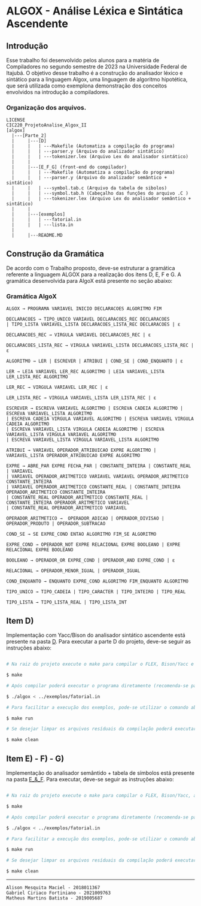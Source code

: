 # ALGOX - Análise Léxica e Sintática Ascendente
## Introdução
Esse trabalho foi desenvolvido pelos alunos para a matéria de Compiladores no  segundo semestre de 2023 na Universidade Federal de Itajubá.
O objetivo desse trabalho é a construção do analisador léxico e sintático para a linguagem Algox, uma linguagem de algoritmo hipotética, que será utilizada como exemplona demonstração dos conceitos envolvidos na introdução a compiladores.
### Organização dos arquivos.
    LICENSE
    CIC220_ProjetoAnalise_Algox_II
    [algox]
      |---[Parte_2]
      |     |---[D]
      |     |   | ---Makefile (Automatiza a compilação do programa)
      |     |   | ---parser.y (Arquivo do analizador sintático)
      |     |   | ---tokenizer.lex (Arquivo Lex do analisador sintático)
      |     |
      |     |---[E_F_G] (front-end do compilador)
      |     |   | ---Makefile (Automatiza a compilação do programa)
      |     |   | ---parser.y (Arquivo do analizador semântico + sintático)
      |     |   | ---symbol.tab.c (Arquivo da tabela de sibolos)
      |     |   | ---symbol.tab.h (Cabeçalho das funções do arquivo .C )
      |     |   | ---tokenizer.lex (Arquivo Lex do analisador semântico + sintático)
      |     |
      |     |---[exemplos]
      |     |   | ---fatorial.in
      |     |   | ---lista.in
      |
      |     |---README.MD
   
      
## Construção da Gramática
De acordo com o Trabalho proposto, deve-se estruturar  a gramática referente a linguagem ALGOX para a realização dos itens D, E, F e G. A gramática desenvolvida para AlgoX está presente no seção abaixo:
### Gramática AlgoX
    ALGOX → PROGRAMA VARIAVEL INICIO DECLARACOES ALGORITMO FIM

    DECLARACOES → TIPO_UNICO VARIAVEL DECLARACOES_REC DECLARACOES 
    | TIPO_LISTA VARIAVEL_LISTA DECLARACOES_LISTA_REC DECLARACOES | ε

    DECLARACOES_REC → VIRGULA VARIAVEL DECLARACOES_REC | ε

    DECLARACOES_LISTA_REC → VIRGULA VARIAVEL_LISTA DECLARACOES_LISTA_REC | ε

    ALGORITMO → LER | ESCREVER | ATRIBUI | COND_SE | COND_ENQUANTO | ε

    LER → LEIA VARIAVEL LER_REC ALGORITMO | LEIA VARIAVEL_LISTA LER_LISTA_REC ALGORITMO
    
    LER_REC → VIRGULA VARIAVEL LER_REC | ε

    LER_LISTA_REC → VIRGULA VARIAVEL_LISTA LER_LISTA_REC | ε
    
    ESCREVER → ESCREVA VARIAVEL ALGORITMO | ESCREVA CADEIA ALGORITMO | ESCREVA VARIAVEL_LISTA ALGORITMO 
    | ESCREVA CADEIA VIRGULA VARIAVEL ALGORITMO | ESCREVA VARIAVEL VIRGULA CADEIA ALGORITMO 
    | ESCREVA VARIAVEL_LISTA VIRGULA CADEIA ALGORITMO | ESCREVA VARIAVEL_LISTA VIRGULA VARIAVEL ALGORITMO 
    | ESCREVA VARIAVEL_LISTA VIRGULA VARIAVEL_LISTA ALGORITMO

    ATRIBUI → VARIAVEL OPERADOR_ATRIBUICAO EXPRE ALGORITMO | VARIAVEL_LISTA OPERADOR_ATRIBUICAO EXPRE ALGORITMO
    
    EXPRE → ABRE_PAR EXPRE FECHA_PAR | CONSTANTE_INTEIRA | CONSTANTE_REAL | VARIAVEL 
    | VARIAVEL OPERADOR_ARITMETICO VARIAVEL VARIAVEL OPERADOR_ARITMETICO CONSTANTE_INTEIRA 
    | VARIAVEL OPERADOR_ARITMETICO CONSTANTE_REAL | CONSTANTE_INTEIRA OPERADOR_ARITMETICO CONSTANTE_INTEIRA 
    | CONSTANTE_REAL OPERADOR_ARITMETICO CONSTANTE_REAL | CONSTANTE_INTEIRA OPERADOR_ARITMETICO VARIAVEL 
    | CONSTANTE_REAL OPERADOR_ARITMETICO VARIAVEL

    OPERADOR_ARITMETICO →  OPERADOR_ADICAO | OPERADOR_DIVISAO | OPERADOR_PRODUTO | OPERADOR_SUBTRACAO

    COND_SE → SE EXPRE_COND ENTAO ALGORITMO FIM_SE ALGORITMO

    EXPRE_COND → OPERADOR_NOT EXPRE RELACIONAL EXPRE BOOLEANO | EXPRE RELACIONAL EXPRE BOOLEANO

    BOOLEANO → OPERADOR_OR EXPRE_COND | OPERADOR_AND EXPRE_COND | ε

    RELACIONAL → OPERADOR_MENOR_IGUAL | OPERADOR_IGUAL

    COND_ENQUANTO → ENQUANTO EXPRE_COND ALGORITMO FIM_ENQUANTO ALGORITMO

    TIPO_UNICO → TIPO_CADEIA | TIPO_CARACTER | TIPO_INTEIRO | TIPO_REAL

    TIPO_LISTA → TIPO_LISTA_REAL | TIPO_LISTA_INT

## Item D)
Implementação com Yacc/Bison do analisador sintático ascendente está presente na pasta [D](/algox/Parte_2/D/). Para executar a parte D do projeto, deve-se seguir as instruções abaixo:

```bash

# Na raiz do projeto execute o make para compilar o FLEX, Bison/Yacc e o programa com GCC

$ make

# Após compilar poderá executar o programa diretamente (recomenda-se passar o caminho do arquivo do programa exemplo)

$ ./algox < ../exemplos/fatorial.in

# Para facilitar a execução dos exemplos, pode-se utilizar o comando abaixo

$ make run

# Se desejar limpar os arquivos resíduais da compilação poderá executar

$ make clean

```

## Item E) - F) - G)
Implementação do analisador semântido + tabela de símbolos está presente na pasta [E_&_F](/algox/Parte_2/E_F_G). Para executar, deve-se seguir as instruções abaixo:

```bash

# Na raiz do projeto execute o make para compilar o FLEX, Bison/Yacc, a tabela de simbolos e o programa com GCC

$ make

# Após compilar poderá executar o programa diretamente (recomenda-se passar o caminho do arquivo do programa exemplo)

$ ./algox < ../exemplos/fatorial.in

# Para facilitar a execução dos exemplos, pode-se utilizar o comando abaixo

$ make run

# Se desejar limpar os arquivos resíduais da compilação poderá executar

$ make clean

```


***
    Alison Mesquita Maciel - 2018011367
    Gabriel Ciriaco Fortiniano - 2021009763
    Matheus Martins Batista - 2019005687
